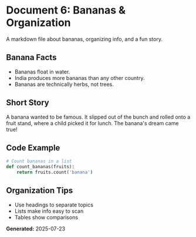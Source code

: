 # Document 6: Bananas & Organization

A markdown file about bananas, organizing info, and a fun story.

## Banana Facts
- Bananas float in water.
- India produces more bananas than any other country.
- Bananas are technically herbs, not trees.

## Short Story
A banana wanted to be famous. It slipped out of the bunch and rolled onto a fruit stand, where a child picked it for lunch. The banana's dream came true!

## Code Example
```python
# Count bananas in a list
def count_bananas(fruits):
    return fruits.count('banana')
```

## Organization Tips
- Use headings to separate topics
- Lists make info easy to scan
- Tables show comparisons

**Generated:** 2025-07-23
